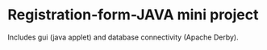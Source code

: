 # Registration-form-JAVA mini project
Includes gui (java applet) and database connectivity (Apache Derby).
